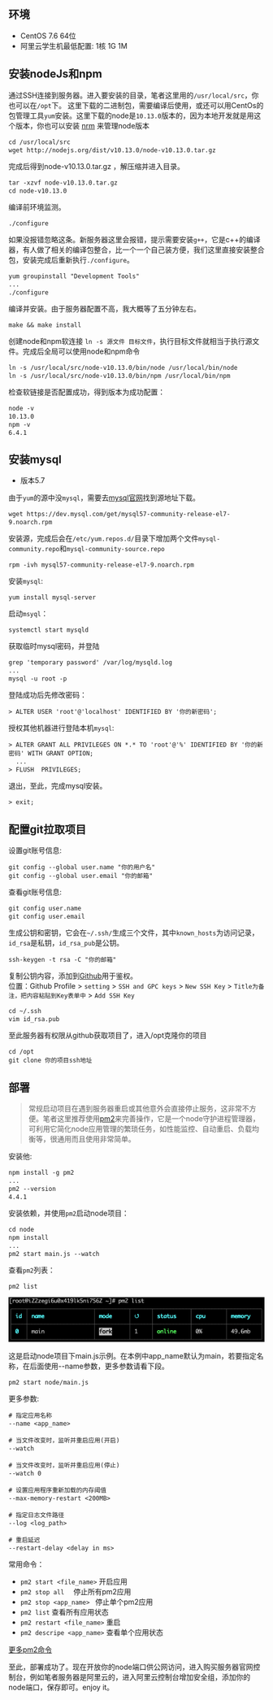 ## 环境
 - CentOS 7.6 64位 
 - 阿里云学生机最低配置: 1核 1G 1M 

 
## 安装nodeJs和npm
通过SSH连接到服务器。进入要安装的目录，笔者这里用的`/usr/local/src`，你也可以在`/opt`下。
这里下载的二进制包，需要编译后使用，或还可以用CentOs的包管理工具`yum`安装。这里下载的node是`10.13.0`版本的，因为本地开发就是用这个版本，你也可以安装 [nrm](https://www.npmjs.com/package/nvm) 来管理node版本

```shell
cd /usr/local/src 
wget http://nodejs.org/dist/v10.13.0/node-v10.13.0.tar.gz
```
完成后得到node-v10.13.0.tar.gz ，解压缩并进入目录。

```shell
tar -xzvf node-v10.13.0.tar.gz
cd node-v10.13.0
```
编译前环境监测。

```shell
./configure
```  
如果没报错忽略这条。新服务器这里会报错，提示需要安装`g++`，它是c++的编译器，有人做了相关的编译包整合，比一个一个自己装方便，我们这里直接安装整合包，安装完成后重新执行`./configure`。

```shell
yum groupinstall "Development Tools"
...
./configure

```  
编译并安装。由于服务器配置不高，我大概等了五分钟左右。

```shell
make && make install
```  
创建node和npm软连接 `ln -s 源文件 目标文件`，执行目标文件就相当于执行源文件。完成后全局可以使用node和npm命令 

```shell
ln -s /usr/local/src/node-v10.13.0/bin/node /usr/local/bin/node
ln -s /usr/local/src/node-v10.13.0/bin/npm /usr/local/bin/npm
```  
检查软链接是否配置成功，得到版本为成功配置：

```shell
node -v 
10.13.0
npm -v
6.4.1
```
## 安装mysql
- 版本5.7  

由于`yum`的源中没`mysql`，需要去[mysql官网](https://dev.mysql.com/downloads/repo/yum/)找到源地址下载。

```shell
wget https://dev.mysql.com/get/mysql57-community-release-el7-9.noarch.rpm
```
安装源，完成后会在`/etc/yum.repos.d/`目录下增加两个文件`mysql-community.repo`和`mysql-community-source.repo`

```shell
rpm -ivh mysql57-community-release-el7-9.noarch.rpm
```
安装`mysql`:

```shell
yum install mysql-server
```
启动`msyql`：

```shell
systemctl start mysqld
```
获取临时mysql密码，并登陆

```shell
grep 'temporary password' /var/log/mysqld.log
...
mysql -u root -p
```  
登陆成功后先修改密码：  

```shell
> ALTER USER 'root'@'localhost' IDENTIFIED BY '你的新密码';
``` 
授权其他机器进行登陆本机`mysql`:

```shell
> ALTER GRANT ALL PRIVILEGES ON *.* TO 'root'@'%' IDENTIFIED BY '你的新密码' WITH GRANT OPTION;
  ...
> FLUSH  PRIVILEGES;
``` 
退出，至此，完成mysql安装。 

```shell
> exit;
```   

## 配置git拉取项目 

设置git账号信息:

```shell
git config --global user.name "你的用户名"
git config --global user.email "你的邮箱"
``` 
查看git账号信息:

```shell
git config user.name
git config user.email
``` 
生成公钥和密钥，它会在`~/.ssh/`生成三个文件，其中`known_hosts`为访问记录，`id_rsa`是私钥，`id_rsa_pub`是公钥。

```shell
ssh-keygen -t rsa -C "你的邮箱"
``` 
复制公钥内容，添加到[Github](https://github.com/settings/ssh/new)用于鉴权。   
位置：Github Profile > `setting` > `SSH and GPC keys` > `New SSH Key` > `Title为备注，把内容粘贴到Key表单中` > `Add SSH Key`   
   
```shell
cd ~/.ssh
vim id_rsa.pub
``` 



至此服务器有权限从github获取项目了，进入/opt克隆你的项目  
 
```shell
cd /opt
git clone 你的项目ssh地址
``` 
## 部署  
>常规启动项目在遇到服务器重启或其他意外会直接停止服务，这非常不方便。笔者这里推荐使用[pm2](https://pm2.keymetrics.io/)来完善操作，它是一个node守护进程管理器，可利用它简化node应用管理的繁琐任务，如性能监控、自动重启、负载均衡等，很通用而且使用非常简单。  

安装他:

```shell
npm install -g pm2
...
pm2 --version
4.4.1
```   
安装依赖，并使用`pm2`启动node项目：

```shell
cd node
npm install
...
pm2 start main.js --watch
``` 
查看`pm2`列表：  

```shell
pm2 list
```    
![WechatIMG2774.png](./img/deploy-nodejs-and-mysql-on-centos/tsJyucP4eSFO8zH.png)  
  
这是启动node项目下main.js示例。在本例中app_name默认为main，若要指定名称，在后面使用--name参数，更多参数请看下段。

```shell
pm2 start node/main.js
```  

更多参数:  

```shell
# 指定应用名称
--name <app_name>

# 当文件改变时，监听并重启应用(开启)
--watch

# 当文件改变时，监听并重启应用(停止)
--watch 0

# 设置应用程序重新加载的内存阈值
--max-memory-restart <200MB>

# 指定日志文件路径
--log <log_path>

# 重启延迟
--restart-delay <delay in ms>

```  
常用命令： 

 - `pm2 start <file_name>` 开启应用
 - `pm2 stop all  ` 	停止所有pm2应用
 - `pm2 stop <app_name> ` 	停止单个pm2应用
 - `pm2 list` 		查看所有应用状态
 - `pm2 restart <file_name>` 重启 
 - `pm2 descripe <app_name>` 查看单个应用状态
 

[更多pm2命令](https://pm2.keymetrics.io/docs/usage/quick-start/#options)  
  
至此，部署成功了。现在开放你的node端口供公网访问，进入购买服务器官网控制台，例如笔者服务器是阿里云的，进入阿里云控制台增加安全组，添加你的node端口，保存即可。enjoy it。


